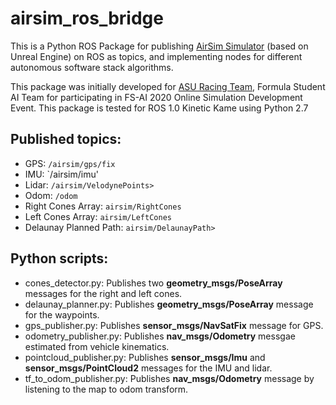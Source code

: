# airsim_ros_bridge
This is a Python ROS Package for publishing [AirSim Simulator](https://github.com/FSTDriverless/AirSim) (based on Unreal Engine) on ROS as topics, and implementing nodes for different autonomous software stack algorithms.

This package was initially developed for [ASU Racing Team](https://www.facebook.com/ASU.Racing.Team/), Formula Student AI Team for participating in FS-AI 2020 Online Simulation Development Event.
This package is tested for ROS 1.0 Kinetic Kame using Python 2.7

## Published topics:
* GPS: `/airsim/gps/fix`
* IMU: `/airsim/imu'
* Lidar: `/airsim/VelodynePoints>`
* Odom: `/odom`
* Right Cones Array: `airsim/RightCones`
* Left Cones Array:  `airsim/LeftCones`
* Delaunay Planned Path: `airsim/DelaunayPath>`

## Python scripts:
* cones_detector.py: Publishes two **geometry_msgs/PoseArray** messages for the right and left cones.
* delaunay_planner.py: Publishes **geometry_msgs/PoseArray** message for the waypoints.
* gps_publisher.py: Publishes **sensor_msgs/NavSatFix** message for GPS.
* odometry_publisher.py: Publishes **nav_msgs/Odometry** messgae estimated from vehicle kinematics.
* pointcloud_publisher.py: Publishes **sensor_msgs/Imu** and **sensor_msgs/PointCloud2** messages for the IMU and lidar.
* tf_to_odom_publisher.py: Publishes **nav_msgs/Odometry** message by listening to the map to odom transform.


